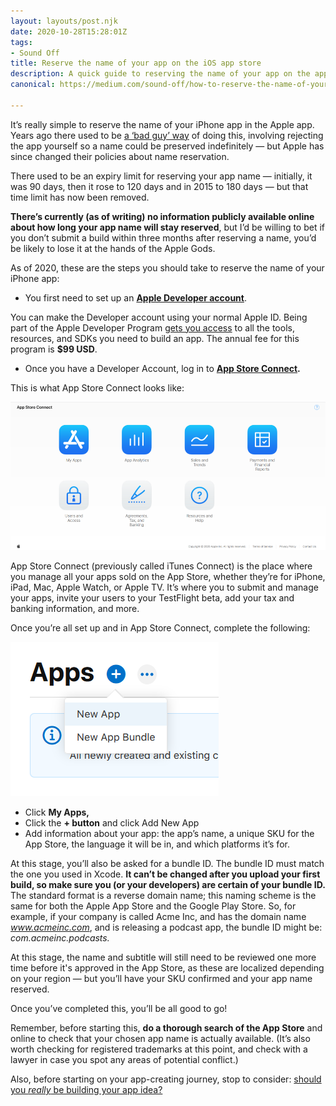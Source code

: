 ```yaml
---
layout: layouts/post.njk
date: 2020-10-28T15:28:01Z
tags:
- Sound Off
title: Reserve the name of your app on the iOS app store
description: A quick guide to reserving the name of your app on the app store
canonical: https://medium.com/sound-off/how-to-reserve-the-name-of-your-app-2752c0a4e91b

---
```

It’s really simple to reserve the name of your iPhone app in the Apple app. Years ago there used to be [a ‘bad guy’ way](https://blog.salsitasoft.com/apples-new-app-name-reservation-policy/) of doing this, involving rejecting the app yourself so a name could be preserved indefinitely — but Apple has since changed their policies about name reservation.

There used to be an expiry limit for reserving your app name — initially, it was 90 days, then it rose to 120 days and in 2015 to 180 days — but that time limit has now been removed.

**There’s currently (as of writing) no information publicly available online about how long your app name will stay reserved**, but I’d be willing to bet if you don’t submit a build within three months after reserving a name, you’d be likely to lose it at the hands of the Apple Gods.

As of 2020, these are the steps you should take to reserve the name of your iPhone app:

* You first need to set up an [**Apple Developer account**](https://developer.apple.com/).

You can make the Developer account using your normal Apple ID. Being part of the Apple Developer Program [gets you access](https://developer.apple.com/programs/how-it-works/) to all the tools, resources, and SDKs you need to build an app. The annual fee for this program is **$99 USD**.

* Once you have a Developer Account, log in to [**App Store Connect**](https://appstoreconnect.apple.com/)**.**

This is what App Store Connect looks like:

![](/img/app-store.png)  

App Store Connect (previously called iTunes Connect) is the place where you manage all your apps sold on the App Store, whether they’re for iPhone, iPad, Mac, Apple Watch, or Apple TV. It’s where you to submit and manage your apps, invite your users to your TestFlight beta, add your tax and banking information, and more.

Once you’re all set up and in App Store Connect, complete the following:

![](/img/app-store-2.png)

* Click **My Apps,**
* Click the **+ button** and click Add New App
* Add information about your app: the app’s name, a unique SKU for the App Store, the language it will be in, and which platforms it’s for.

At this stage, you’ll also be asked for a bundle ID. The bundle ID must match the one you used in Xcode. **It can’t be changed after you upload your first build, so make sure you (or your developers) are certain of your bundle ID.** The standard format is a reverse domain name; this naming scheme is the same for both the Apple App Store and the Google Play Store. So, for example, if your company is called Acme Inc, and has the domain name _www.acmeinc.com_, and is releasing a podcast app, the bundle ID might be: _com.acmeinc.podcasts._

At this stage, the name and subtitle will still need to be reviewed one more time before it's approved in the App Store, as these are localized depending on your region — but you’ll have your SKU confirmed and your app name reserved.

Once you’ve completed this, you’ll be all good to go!

Remember, before starting this, **do a thorough search of the App Store** and online to check that your chosen app name is actually available. (It’s also worth checking for registered trademarks at this point, and check with a lawyer in case you spot any areas of potential conflict.)

Also, before starting on your app-creating journey, stop to consider: [should you _really_ be building your app idea?](https://medium.com/sound-off/should-you-build-your-app-idea-4fbc97c777fa)